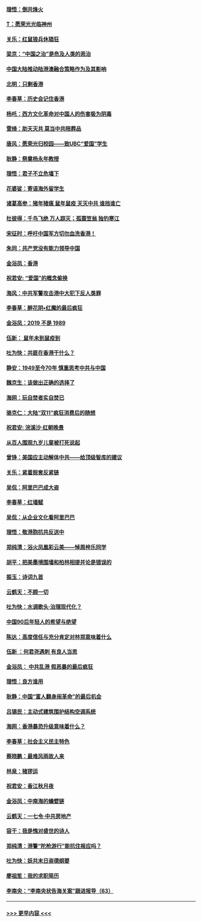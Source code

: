 #### [理悟：倒共烽火](../pages/nsc993/n11668844.md?t=11210144) 
#### [T：愿荣光光临神州](../pages/nsc993/n11668421.md?t=11210144) 
#### [关乐：红鼠狼兵休猖狂](../pages/nsc993/n11668378.md?t=11210144) 
#### [梁京：“中国之治”是危及人类的恶治](../pages/nsc993/n11668328.md?t=11210144) 
#### [中国大陆推动陆港澳融合策略作为及其影响](../pages/nsc993/n11668157.md?t=11210144) 
#### [北明：只剩香港](../pages/nsc993/n11668002.md?t=11210144) 
#### [李春草：历史会记住香港](../pages/nsc993/n11667927.md?t=11210144) 
#### [杨吒：西方文化革命对中国人的伤害极为阴毒](../pages/nsc993/n11664521.md?t=11210144) 
#### [雪绮：助天灭共 莫当中共陪葬品](../pages/nsc993/n11662650.md?t=11210144) 
#### [唐风：愿荣光归校园——致UBC“爱国”学生](../pages/nsc993/n11662194.md?t=11210144) 
#### [耿静：祭奠杨永年教授](../pages/nsc993/n11662514.md?t=11210144) 
#### [理悟：君子不立危墙下](../pages/nsc993/n11662172.md?t=11210144) 
#### [花婆娑：寄语海外留学生](../pages/nsc993/n11662121.md?t=11210144) 
#### [诸葛高参：猪年猪瘟 鼠年鼠疫 天灭中共 谁挡谁亡](../pages/nsc993/n11661980.md?t=11210144) 
#### [杜彼得：千鸟飞绝 万人踪灭；孤蓑笠翁 独钓寒江](../pages/nsc993/n11661170.md?t=11210144) 
#### [宋征时：呼吁中国军方切勿血洗香港！](../pages/nsc993/n11415318.md?t=11210144) 
#### [朱同：共产党没有能力领导中国](../pages/nsc993/n11660421.md?t=11210144) 
#### [金浴凤：香港](../pages/nsc993/n11660419.md?t=11210144) 
#### [祝君安: “爱国”的概念偷换](../pages/nsc993/n11659706.md?t=11210144) 
#### [海风：中共军警攻击港中大犯下反人类罪](../pages/nsc993/n11659632.md?t=11210144) 
#### [李春草：醉花阴•红魔的最后疯狂](../pages/nsc993/n11659287.md?t=11210144) 
#### [金浴凤：2019 不是 1989](../pages/nsc993/n11657663.md?t=11210144) 
#### [伍新： 鼠年未到鼠疫到](../pages/nsc993/n11655098.md?t=11210144) 
#### [吐为快：共匪在香港干什么？](../pages/nsc993/n11654891.md?t=11210144) 
#### [静安：1949至今70年 慎重思考中共与中国](../pages/nsc993/n11651244.md?t=11210144) 
#### [魏京生：该做出正确的选择了](../pages/nsc993/n11653084.md?t=11210144) 
#### [海网：玩自焚者实自焚已](../pages/nsc993/n11652423.md?t=11210144) 
#### [骆克仁：大陆“双11”疯狂消费后的随想](../pages/nsc993/n11652305.md?t=11210144) 
#### [祝君安: 浣溪沙·红朝晚景](../pages/nsc993/n11652258.md?t=11210144) 
#### [从百人围观九岁儿童被打死说起](../pages/nsc993/n11651030.md?t=11210144) 
#### [曾铮：美国应主动解体中共——给顶级智库的建议](../pages/nsc993/n11649888.md?t=11210144) 
#### [关乐：紧着脱套反紧链](../pages/nsc993/n11649069.md?t=11210144) 
#### [吴侃：阿里巴巴成大盗](../pages/nsc993/n11645523.md?t=11210144) 
#### [李春草：红墙赋](../pages/nsc993/n11646389.md?t=11210144) 
#### [吴侃：从企业文化看阿里巴巴](../pages/nsc993/n11645476.md?t=11210144) 
#### [理悟：敬港胞抗共反送中](../pages/nsc993/n11645466.md?t=11210144) 
#### [郑纯清：浴火凤凰彩云美——悼周梓乐同学](../pages/nsc993/n11645155.md?t=11210144) 
#### [胡平：把美墨境围墙和柏林相提并论是错误的](../pages/nsc993/n11645134.md?t=11210144) 
#### [振玉：诗词九首](../pages/nsc993/n11644081.md?t=11210144) 
#### [云鹤天：不顾一切](../pages/nsc993/n11643508.md?t=11210144) 
#### [吐为快：水调歌头·治理现代化？](../pages/nsc993/n11643485.md?t=11210144) 
#### [中国90后年轻人的希望与绝望](../pages/nsc993/n11642317.md?t=11210144) 
#### [陈达：高度信任与充分肯定对林郑意味着什么](../pages/nsc993/n11641441.md?t=11210144) 
#### [伍新 ：何君尧遇刺 有良人当思](../pages/nsc993/n11641503.md?t=11210144) 
#### [金浴凤： 中共乱港  假恶暴的最后疯狂](../pages/nsc993/n11641495.md?t=11210144) 
#### [理悟：良方谁用](../pages/nsc993/n11641463.md?t=11210144) 
#### [耿静：中国“富人翻身闹革命”的最后机会](../pages/nsc993/n11640655.md?t=11210144) 
#### [吕锡民：主动式建筑围护结构空调系统](../pages/nsc993/n11640168.md?t=11210144) 
#### [海网：香港暴恐升级意味着什么？](../pages/nsc993/n11635904.md?t=11210144) 
#### [李春草：社会主义民主特色](../pages/nsc993/n11634657.md?t=11210144) 
#### [蔡晓鹏：最难风雨故人来](../pages/nsc993/n11633145.md?t=11210144) 
#### [林泉：猪猡运](../pages/nsc993/n11631469.md?t=11210144) 
#### [祝君安：香江秋月夜](../pages/nsc993/n11631440.md?t=11210144) 
#### [金浴凤：中南海的蟾嬖链](../pages/nsc993/n11631290.md?t=11210144) 
#### [云鹤天：一七令·中共房地产](../pages/nsc993/n11630084.md?t=11210144) 
#### [容干：我是愧对盛世的诗人](../pages/nsc993/n11630059.md?t=11210144) 
#### [郑纯清：港警“陀枪游行”能抗住报应吗？](../pages/nsc993/n11629999.md?t=11210144) 
#### [吐为快：妖共末日盗德纲要](../pages/nsc993/n11628610.md?t=11210144) 
#### [廖祖笙：我的求职简历](../pages/nsc993/n11628492.md?t=11210144) 
#### [李南央：“李南央状告海关案”跟进报导（63）](../pages/nsc993/n11627039.md?t=11210144) 

----
#### [ >>> 更早内容 <<< ](../indexes/nsc993-earlier.md)
